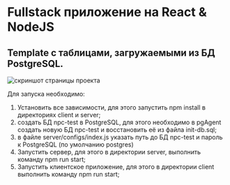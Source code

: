 # Fullstack приложение на React & NodeJS
## Template c таблицами, загружаемыми из БД PostgreSQL.
<image src="/react-ag-grid.jpg" alt="скриншот страницы проекта">
  
Для запуска необходимо:

1) Установить все зависимости, для этого запустить npm install в директориях client и server;
2) создать БД npc-test в PostgreSQL, для этого необходимо в pgAgent создать новую БД npc-test и восстановить её из файла init-db.sql;
3) в файле server/configs/index.js указать путь до БД npc-test и пароль к PostgreSQL (по умолчанию postgres)
4) Запустить сервер, для этого в директории server, выполнить команду npm run start;
5) Запустить клиентское приложение, для этого в директории client выполнить команду npm run start;

